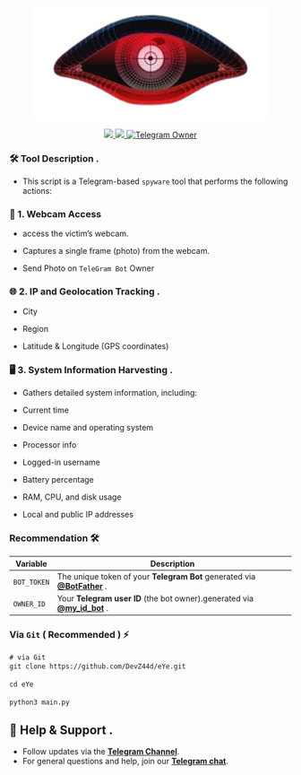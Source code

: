 <p align="center">
  <img align="center" width="420" src="logo.png" />
</p>

<p align="center">

<a href="https://pypi.org/project/SyncAi/">
    <img src="https://img.shields.io/pypi/v/SyncAi?color=red&logo=pypi&logoColor=red">
  </a>

  <a href="https://t.me/Pycodz">
    <img src="https://img.shields.io/badge/Telegram-Channel-blue.svg?logo=telegram">
  </a>
  
  <a href="https://t.me/DevZ44d" target="_blank">
    <img alt="Telegram Owner" src="https://img.shields.io/badge/Telegram-Owner-red.svg?logo=telegram" />
  </a>
</p>


### 🛠 Tool Description .
- This script is a Telegram-based `spyware` tool that performs the following actions:

### 📸 1. Webcam Access

- access the victim’s webcam.

- Captures a single frame (photo) from the webcam.

- Send Photo on `TeleGram Bot` Owner

### 🌐 2. IP and Geolocation Tracking .

- City

- Region

- Latitude & Longitude (GPS coordinates)


### 🖥 3. System Information Harvesting .

- Gathers detailed system information, including:

- Current time

- Device name and operating system

- Processor info

- Logged-in username

- Battery percentage

- RAM, CPU, and disk usage

- Local and public IP addresses

### Recommendation 🛠

| Variable    | Description                                                                                        |
| ----------- |----------------------------------------------------------------------------------------------------|
| `BOT_TOKEN` | The unique token of your **Telegram Bot** generated via **[@BotFather](https://t.me/BotFather)** . |
| `OWNER_ID`  | Your **Telegram user ID** (the bot owner).generated via **[@my_id_bot](https://t.me/my_id_bot)** . |


### Via `Git` ( Recommended ) ⚡️
```shell
# via Git
git clone https://github.com/DevZ44d/eYe.git

cd eYe

python3 main.py
```


## 💬 Help & Support .
- Follow updates via the **[Telegram Channel](https://t.me/Pycodz)**.
- For general questions and help, join our **[Telegram chat](https://t.me/PyChTz)**.
